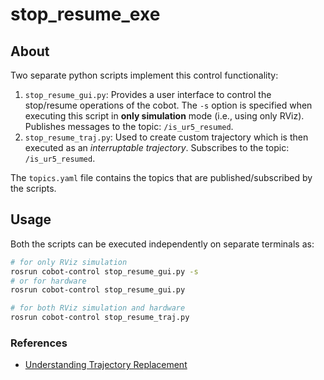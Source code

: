 # stop_resume_exe

## About

Two separate python scripts implement this control functionality:
1. `stop_resume_gui.py`: Provides a user interface to control the stop/resume operations of the cobot. The `-s` option is specified when executing this script in **only simulation** mode (i.e., using only RViz). Publishes messages to the topic: `/is_ur5_resumed`.
2. `stop_resume_traj.py`: Used to create custom trajectory which is then executed as an *interruptable trajectory*. Subscribes to the topic: `/is_ur5_resumed`.

The `topics.yaml` file contains the topics that are published/subscribed by the scripts.

## Usage
Both the scripts can be executed independently on separate terminals as:
```bash
# for only RViz simulation
rosrun cobot-control stop_resume_gui.py -s 
# or for hardware
rosrun cobot-control stop_resume_gui.py

# for both RViz simulation and hardware
rosrun cobot-control stop_resume_traj.py
```

### References
- [Understanding Trajectory Replacement](http://wiki.ros.org/joint_trajectory_controller/UnderstandingTrajectoryReplacement)
